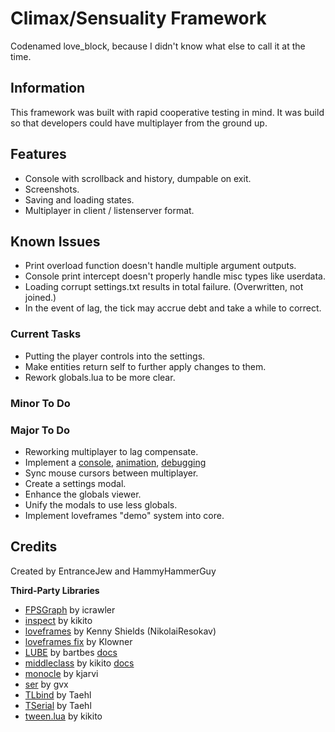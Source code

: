 # Climax/Sensuality Framework
Codenamed love_block, because I didn't know what else to call it at the time.

## Information
This framework was built with rapid cooperative testing in mind. It was build so that developers could have multiplayer from the ground up.

## Features
- Console with scrollback and history, dumpable on exit.
- Screenshots.
- Saving and loading states.
- Multiplayer in client / listenserver format.

## Known Issues
- Print overload function doesn't handle multiple argument outputs.
- Console print intercept doesn't properly handle misc types like userdata.
- Loading corrupt settings.txt results in total failure. (Overwritten, not joined.)
- In the event of lag, the tick may accrue debt and take a while to correct.

### Current Tasks
- Putting the player controls into the settings.
- Make entities return self to further apply changes to them.
- Rework globals.lua to be more clear.

### Minor To Do

### Major To Do
- Reworking multiplayer to lag compensate.
- Implement a [console](https://github.com/markandgo/loveshack), [animation](https://github.com/kikito/anim8), [debugging](https://github.com/nunodonato/hudebug)
- Sync mouse cursors between multiplayer.
- Create a settings modal.
- Enhance the globals viewer.
- Unify the modals to use less globals.
- Implement loveframes "demo" system into core.

## Credits
Created by EntranceJew and HammyHammerGuy

**Third-Party Libraries**
- [FPSGraph](https://github.com/icrawler/FPSGraph) by icrawler
- [inspect](https://github.com/kikito/inspect.lua) by kikito
- [loveframes](https://github.com/NikolaiResokav/LoveFrames) by Kenny Shields (NikolaiResokav)
- [loveframes fix](https://github.com/Klowner/LoveFrames) by Klowner
- [LUBE](http://love2d.org/forums/viewtopic.php?p=21112#p21112) by bartbes [docs](https://github.com/bartbes/love-misc-libs/blob/master/LUBE/docs.md)
- [middleclass](https://github.com/kikito/middleclass) by kikito [docs](https://github.com/kikito/middleclass/wiki/Quick-Example)
- [monocle](https://github.com/kjarvi/monocle) by kjarvi
- [ser](https://github.com/gvx/Ser) by gvx
- [TLbind](http://love2d.org/wiki/TLbind) by Taehl
- [TSerial](https://love2d.org/wiki/Tserial) by Taehl
- [tween.lua](https://github.com/kikito/tween.lua) by kikito